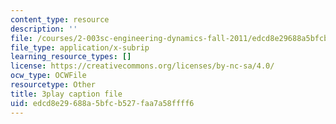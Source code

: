 ```yaml
---
content_type: resource
description: ''
file: /courses/2-003sc-engineering-dynamics-fall-2011/edcd8e29688a5bfcb527faa7a58ffff6_p9DHjoLS3GA.vtt
file_type: application/x-subrip
learning_resource_types: []
license: https://creativecommons.org/licenses/by-nc-sa/4.0/
ocw_type: OCWFile
resourcetype: Other
title: 3play caption file
uid: edcd8e29-688a-5bfc-b527-faa7a58ffff6
---
```

